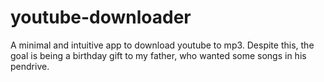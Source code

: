 # youtube-downloader
A minimal and intuitive app to download youtube to mp3. Despite this, the goal is being a birthday gift to my father, who wanted some songs in his pendrive.
